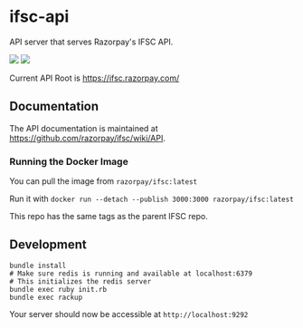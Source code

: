 # ifsc-api

API server that serves Razorpay's IFSC API.

[![](https://images.microbadger.com/badges/image/razorpay/ifsc:1.4.6.svg)](https://microbadger.com/images/razorpay/ifsc:1.4.6) [![](https://images.microbadger.com/badges/version/razorpay/ifsc:1.4.6.svg)](https://microbadger.com/images/razorpay/ifsc:1.4.6)

Current API Root is <https://ifsc.razorpay.com/>

## Documentation

The API documentation is maintained at https://github.com/razorpay/ifsc/wiki/API.

### Running the Docker Image

You can pull the image from `razorpay/ifsc:latest`

Run it with `docker run --detach --publish 3000:3000 razorpay/ifsc:latest`

This repo has the same tags as the parent IFSC repo.

## Development

```
bundle install
# Make sure redis is running and available at localhost:6379
# This initializes the redis server
bundle exec ruby init.rb
bundle exec rackup
```

Your server should now be accessible at `http://localhost:9292`
